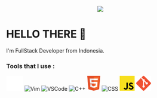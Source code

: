 <p align="center">
    <img src="https://c.tenor.com/zHi1yy-QyTUAAAAd/anime-train.gif">
</p>

# HELLO THERE :wave:
<p>
    I'm FullStack Developer from Indonesia.
</p>

### Tools that I use :
<p>    
    <img src="./img/terminal.svg" alt="Terminal" style="height:40px;">
    <img src="https://upload.wikimedia.org/wikipedia/commons/9/9f/Vimlogo.svg" alt="Vim" style="height:40px;">
    <img src="https://code.visualstudio.com/favicon.ico" alt="VSCode" style="height:40px;">
    <img src="https://docs.microsoft.com/en-us/media/logos/logo_Cplusplus.svg" alt="C++" style="height:40px;">
    <img src="./img/html.svg" alt="HTML" style="height:40px;">
    <img src="./img/css.svg" alt="CSS" style="height:40px;">
    <img src="./img/javaScript.svg" alt="Javascript" style="height:40px;">
    <img src="./img/git.svg" alt="git" style="height:40px;">
    <img src="" alt="" style="height:40px;">
    <img src="" alt="" style="height:40px;">
</p>